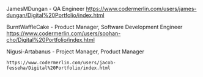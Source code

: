 JamesMDungan - QA Engineer
	https://www.codermerlin.com/users/james-dungan/Digital%20Portfolio/index.html

BurntWaffleCake - Product Manager, Software Development Engineer
	https://www.codermerlin.com/users/soohan-cho/Digital%20Portfolio/index.html

Nigusi-Artabanus - Project Manager, Product Manager
	
	https://www.codermerlin.com/users/jacob-fesseha/Digital%20Portfolio/index.html
